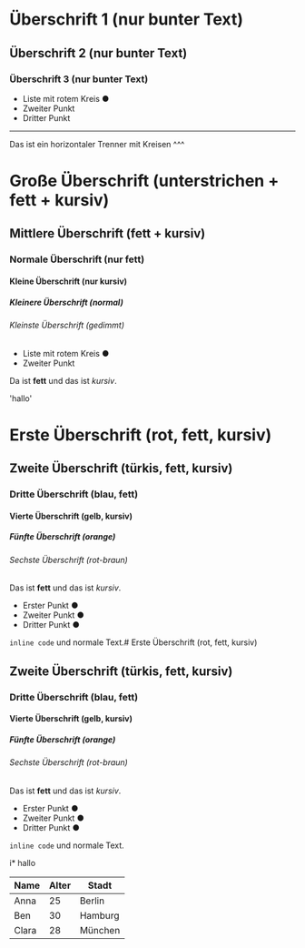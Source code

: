 # Überschrift 1 (nur bunter Text)
## Überschrift 2 (nur bunter Text)
### Überschrift 3 (nur bunter Text)

- Liste mit rotem Kreis ●
- Zweiter Punkt
- Dritter Punkt

---

Das ist ein horizontaler Trenner mit Kreisen ^^^



# Große Überschrift (unterstrichen + fett + kursiv)
## Mittlere Überschrift (fett + kursiv)  
### Normale Überschrift (nur fett)
#### Kleine Überschrift (nur kursiv)
##### Kleinere Überschrift (normal)
###### Kleinste Überschrift (gedimmt)

- Liste mit rotem Kreis ●
- Zweiter Punkt

Da ist **fett** und das ist *kursiv*.


'hallo'
# Erste Überschrift (rot, fett, kursiv)
## Zweite Überschrift (türkis, fett, kursiv)  
### Dritte Überschrift (blau, fett)
#### Vierte Überschrift (gelb, kursiv)
##### Fünfte Überschrift (orange)
###### Sechste Überschrift (rot-braun)

Das ist **fett** und das ist *kursiv*.

- Erster Punkt ●
- Zweiter Punkt ●
- Dritter Punkt ●

`inline code` und normale Text.# Erste Überschrift (rot, fett, kursiv)
## Zweite Überschrift (türkis, fett, kursiv)  
### Dritte Überschrift (blau, fett)
#### Vierte Überschrift (gelb, kursiv)
##### Fünfte Überschrift (orange)
###### Sechste Überschrift (rot-braun)

Das ist **fett** und das ist *kursiv*.

- Erster Punkt ●
- Zweiter Punkt ●
- Dritter Punkt ●

`inline code` und normale Text.


i* hallo

| Name      | Alter | Stadt       |
|-----------|-------|-------------|
| Anna      | 25    | Berlin      |
| Ben       | 30    | Hamburg     |
| Clara     | 28    | München     |

